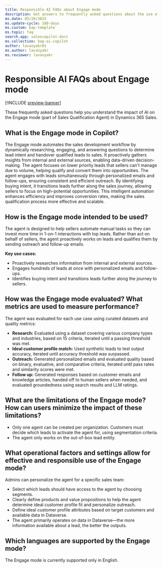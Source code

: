 ```yaml
---
title: Responsible AI FAQs about Engage mode
description: Get answers to frequently asked questions about the use of AI in the Engage mode (part of Sales Qualification Agent) in Dynamics 365 Sales.
ms.date: 05/20/2025
ms.update-cycle: 180-days
ms.custom: bap-template
ms.topic: faq
search.app: salescopilot-docs
ms.collection: bap-ai-copilot
author: lavanyakr01
ms.author: lavanyakr
ms.reviewer: lavanyakr
---
```


# Responsible AI FAQs about Engage mode

[!INCLUDE [preview-banner](~/../shared-content/shared/preview-includes/preview-banner.md)]

These frequently asked questions help you understand the impact of AI on the Engage mode (part of Sales Qualification Agent) in Dynamics 365 Sales.

## What is the Engage mode in Copilot?

The Engage mode automates the sales development workflow by dynamically researching, engaging, and answering questions to determine lead intent and handover qualified leads to sales. It proactively gathers insights from internal and external sources, enabling data-driven decision-making. The agent focuses on lower priority leads that sellers can't manage due to volume, helping qualify and convert them into opportunities. The agent engages with leads simultaneously through personalized emails and follow-ups, ensuring consistent and efficient outreach. By identifying buying intent, it transitions leads further along the sales journey, allowing sellers to focus on high-potential opportunities. This intelligent automation enhances efficiency and improves conversion rates, making the sales qualification process more effective and scalable.

## How is the Engage mode intended to be used?

The agent is designed to help sellers automate manual tasks so they can invest more time in 1-on-1 interactions with top leads. Rather than act on behalf of sellers, the agent proactively works on leads and qualifies them by sending outreach and follow-up emails.

**Key use cases:**

- Proactively researches information from internal and external sources.
- Engages hundreds of leads at once with personalized emails and follow-ups.
- Identifies buying intent and transitions leads further along the journey to sellers.

## How was the Engage mode evaluated? What metrics are used to measure performance?

The agent was evaluated for each use case using curated datasets and quality metrics:

- **Research:** Evaluated using a dataset covering various company types and industries, based on 15 criteria, iterated until a passing threshold was met.
- **Ideal customer profile match:** Used synthetic leads to test output accuracy, iterated until accuracy threshold was surpassed.
- **Outreach:** Generated personalized emails and evaluated quality based on binary, evaluative, and comparative criteria, iterated until pass rates and similarity scores were met.
- **Follow up:** Generated responses based on customer emails and knowledge articles, handed off to human sellers when needed, and evaluated groundedness using search results and LLM ratings.

## What are the limitations of the Engage mode? How can users minimize the impact of these limitations?

- Only one agent can be created per organization. Customers must decide which leads to activate the agent for, using segmentation criteria.
- The agent only works on the out-of-box lead entity.

## What operational factors and settings allow for effective and responsible use of the Engage mode?

Admins can personalize the agent for a specific sales team:

- Select which leads should have access to the agent by choosing segments.
- Clearly define products and value propositions to help the agent determine ideal customer profile fit and personalize outreach.
- Define ideal customer profile attributes based on target customers and available data in Dataverse.
- The agent primarily operates on data in Dataverse&mdash;the more information available about a lead, the better the outputs.

## Which languages are supported by the Engage mode?

The Engage mode is currently supported only in English.
